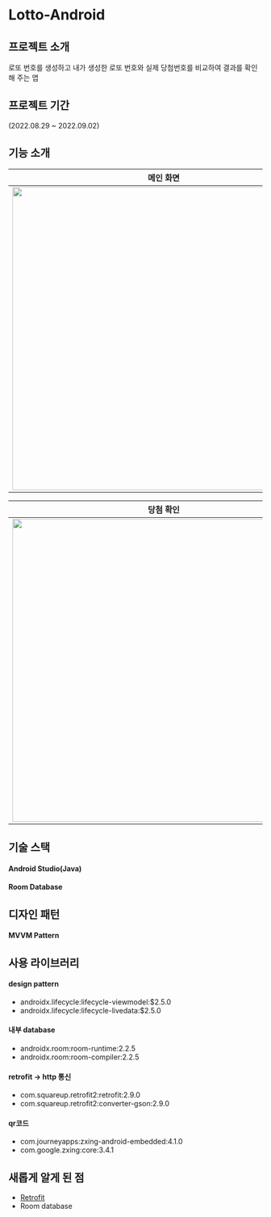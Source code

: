 # Lotto-Android

## 프로젝트 소개
로또 번호를 생성하고 내가 생성한 로또 번호와 실제 당첨번호를 비교하여 결과를 확인해 주는 앱

## 프로젝트 기간
(2022.08.29 ~ 2022.09.02)

## 기능 소개
| 메인 화면 | 번호 생성 | 생성 번호 리스트 |
|:-:|:-:|:-:|
|<img src="https://user-images.githubusercontent.com/68272971/188267890-6d82f110-cefb-4401-b512-38936a6f6c16.png" height=600px>|<img src="https://user-images.githubusercontent.com/68272971/188267892-50c3b49f-21ae-4146-ba68-6dc2e01e17bf.png" height=600px>|<img src="https://user-images.githubusercontent.com/68272971/188267893-27f51d9c-1446-4765-b2b1-f0267a6c65a0.png" height=600px>|

| 당첨 확인 | 
|:-:|
|<img src="https://user-images.githubusercontent.com/68272971/188267895-c6f77ac0-4e5b-4626-8065-8f20d6679691.png" height=600px>

## 기술 스택

#### Android Studio(Java)
#### Room Database


## 디자인 패턴

#### MVVM Pattern

## 사용 라이브러리
#### design pattern
- androidx.lifecycle:lifecycle-viewmodel:$2.5.0
- androidx.lifecycle:lifecycle-livedata:$2.5.0

#### 내부 database
- androidx.room:room-runtime:2.2.5
- androidx.room:room-compiler:2.2.5

#### retrofit -> http 통신
- com.squareup.retrofit2:retrofit:2.9.0
- com.squareup.retrofit2:converter-gson:2.9.0

#### qr코드
- com.journeyapps:zxing-android-embedded:4.1.0
- com.google.zxing:core:3.4.1


## 새롭게 알게 된 점
- [Retrofit](https://velog.io/@hyeonseongkang/%EC%95%88%EB%93%9C%EB%A1%9C%EC%9D%B4%EB%93%9C-Retrofit)
- Room database
